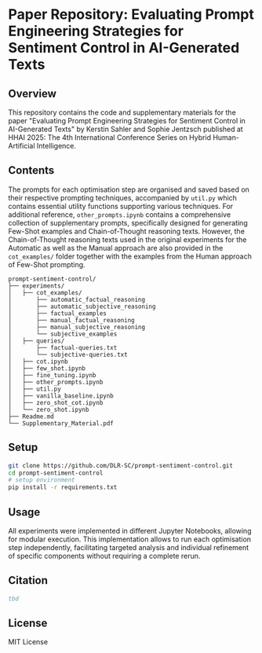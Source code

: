 # Paper Repository: Evaluating Prompt Engineering Strategies for Sentiment Control in AI-Generated Texts

## Overview
This repository contains the code and supplementary materials for the paper "Evaluating Prompt Engineering Strategies for Sentiment Control in AI-Generated Texts" by Kerstin Sahler and Sophie Jentzsch published at HHAI 2025: The 4th International Conference Series on Hybrid Human-Artificial Intelligence.

## Contents
The prompts for each optimisation step are organised and saved based on their respective prompting techniques, accompanied by `util.py` which contains essential utility functions supporting various techniques. For additional reference, `other_prompts.ipynb` contains a comprehensive collection of supplementary prompts, specifically designed for generating Few-Shot examples and Chain-of-Thought reasoning texts. However, the Chain-of-Thought reasoning texts used in the original experiments for the Automatic as well as the Manual approach are also provided in the `cot_examples/` folder together with the examples from the Human approach of Few-Shot prompting.


```
prompt-sentiment-control/
├── experiments/
│   ├── cot_examples/
│       ├── automatic_factual_reasoning
│       ├── automatic_subjective_reasoning
│       ├── factual_examples
│       ├── manual_factual_reasoning
│       ├── manual_subjective_reasoning
│       └── subjective_examples
│   ├── queries/
│       ├── factual-queries.txt
│       └── subjective-queries.txt
│   ├── cot.ipynb
│   ├── few_shot.ipynb
│   ├── fine_tuning.ipynb
│   ├── other_prompts.ipynb
│   ├── util.py
│   ├── vanilla_baseline.ipynb
│   ├── zero_shot_cot.ipynb
│   └── zero_shot.ipynb
├── Readme.md
└── Supplementary_Material.pdf
```


## Setup
```bash
git clone https://github.com/DLR-SC/prompt-sentiment-control.git
cd prompt-sentiment-control
# setup environment
pip install -r requirements.txt
```

## Usage
All experiments were implemented in different Jupyter Notebooks, allowing for modular execution. This implementation allows to run each optimisation step independently, facilitating targeted analysis and individual refinement of specific components without requiring a complete rerun.

## Citation

```bibtex
tbd
```

## License
MIT License